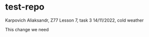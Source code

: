 # test-repo

Karpovich Aliaksandr, Z77
Lesson 7, task 3
14/11/2022, cold weather

This change we need
